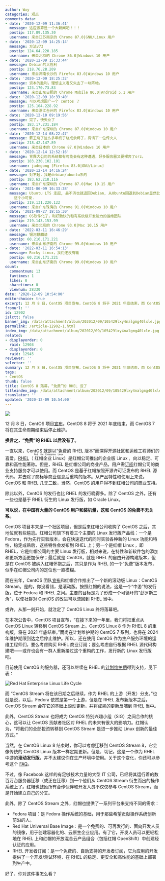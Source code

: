 ```yaml
---
author: Wxy
categories: 观点
comments_data:
- date: '2020-12-09 11:36:41'
  message: 这应该算是一个大新闻吧！！！
  postip: 117.89.135.30
  username: 来自江苏南京的 Chrome 87.0|GNU/Linux 用户
- date: '2020-12-09 14:25:14'
  message: 方法v73
  postip: 124.64.220.185
  username: 来自北京的 Chrome 86.0|Windows 10 用户
- date: '2020-12-09 15:33:44'
  message: Debian的大胜利
  postip: 218.76.28.209
  username: 来自湖南长沙的 Firefox 83.0|Windows 10 用户
- date: '2020-12-09 18:25:32'
  message: 资本的胜利，理想主义者又失去了一块阵地。
  postip: 123.170.73.83
  username: 来自山东日照的 Chrome Mobile 86.0|Android 5.1 用户
- date: '2020-12-09 18:33:40'
  message: 可以考虑国产一个 centos 了
  postip: 125.104.228.92
  username: 来自浙江台州的 Firefox 83.0|Windows 10 用户
- date: '2020-12-10 09:19:56'
  message: 完了，快失业了
  postip: 183.17.231.184
  username: 来自广东深圳的 Chrome 87.0|Windows 10 用户
- date: '2020-12-14 08:22:47'
  message: 薪王烧了这么多年终于烧成余烬了，有请下一位传火人
  postip: 218.42.147.89
  username: 来自日本的 Chrome 87.0|Windows 10 用户
- date: '2020-12-14 12:52:16'
  message: 背靠大公司的系统都有可能会有这种遭遇，好多服务器又要裸奔了orz。
  postip: 183.230.102.101
  username: jadegong [Firefox 83.0|GNU/Linux]
- date: '2020-12-14 14:16:24'
  message: 对不起，我是debian/ubuntu系的
  postip: 183.62.218.116
  username: 来自广东深圳的 Chrome 87.0|Mac 10.15 用户
- date: '2021-06-09 16:33:38'
  message: Ubuntu LTS 走起, 最不济也就退回Debian, 从Ubuntu回退到Debian显然比从yum系转过去容易得多. 更何况还有 Mint
    这个小可爱.
  postip: 219.131.220.122
  username: 来自广东珠海的 Chrome 91.0|Windows 10 用户
- date: '2021-09-27 18:15:30'
  message: OS软件化了，利好勤快的和有系统级开发能力的运维团队
  postip: 219.143.153.99
  username: 来自北京的 Chrome 93.0|Mac 10.15 用户
- date: '2022-03-11 16:46:29'
  message: 银河麒麟请
  postip: 60.216.171.221
  username: 来自山东济南的 Chrome 99.0|Windows 10 用户
- date: '2022-03-11 16:54:13'
  message: Rocky Linux，我们还没有输
  postip: 60.216.171.221
  username: 来自山东济南的 Chrome 99.0|Windows 10 用户
count:
  commentnum: 13
  favtimes: 1
  likes: 0
  sharetimes: 0
  viewnum: 28330
date: '2020-12-09 10:54:00'
editorchoice: true
excerpt: 12 月 8 日，CentOS 项目宣布，CentOS 8 将于 2021 年底结束，而 CentOS 7 将在其生命周期结束后停止维护。
fromurl: ''
id: 12902
islctt: false
banner_img: /data/attachment/album/202012/09/105429lxy4nalgmg40lxle.jpg
permalink: /article-12902-1.html
index_img: /data/attachment/album/202012/09/105429lxy4nalgmg40lxle.jpg
related:
- displayorder: 0
  raid: 12908
- displayorder: 0
  raid: 12945
reviewer: ''
selector: ''
summary: 12 月 8 日，CentOS 项目宣布，CentOS 8 将于 2021 年底结束，而 CentOS 7 将在其生命周期结束后停止维护。
tags:
- CentOS
thumb: false
title: CentOS 8 落幕，“免费”的 RHEL 没了
titleindex_img: /data/attachment/album/202012/09/105429lxy4nalgmg40lxle.jpg
translator: ''
updated: '2020-12-09 10:54:00'
---
```


![](/data/attachment/album/202012/09/105429lxy4nalgmg40lxle.jpg)


12 月 8 日，CentOS 项目[宣布](https://lists.centos.org/pipermail/centos-announce/2020-December/048208.html)，CentOS 8 将于 2021 年底结束，而 CentOS 7 将在其生命周期结束后停止维护。


**换言之，“免费”的 RHEL 以后没有了。**


一直以来，CentOS 就是以“免费的 RHEL 版本”而深得开源社区和运维工程师们的喜爱。[RHEL](https://www.redhat.com/en/technologies/linux-platforms/enterprise-linux)（<ruby> 红帽企业 Linux <rp>  （ </rp> <rt>  Red Hat Enterprise Linux </rt> <rp>  ） </rp></ruby>）是红帽公司推出的企业版 Linux ，向以稳定、可靠和高性能著称。但是，RHEL 是红帽公司的商业产品，用户需[订阅](https://access.redhat.com/subscription-value/)红帽公司的商业支持服务才可以使用。而 CentOS 是基于红帽按照开源许可证发布的 RHEL 源代码，并去除了商标等商业信息后重构的版本。从产品特性和使用上来说，CentOS 和 RHEL 几无二致，当然，CentOS 的用户得不到红帽公司的商业支持。


除此以外，CentOS 的发行也比 RHEL 的发行晚得多。除了 CentOS 之外，还有一些也是基于 RHEL 衍生的 Linux 发行版，如 Oracle Linux。


**可以说，在中国有大量的 CentOS 用户和装机量，这和 CentOS 的免费不无关系。**


CentOS 项目本来是一个社区项目，但是后来红帽公司收购了 CentOS 之后，其地位就有些尴尬。红帽公司旗下有着三个主要的 Linux 发行版产品线：一个是 Fedora，作为先行实验版本，会在快速迭代的同时实验各种新的 Linux 功能和特性，稳定成熟后，这些特性会发布到 RHEL 上；另一个是红帽 Linux ，即 RHEL，它是红帽公司的主要 Linux 发行版，相对来说，在特性和新软件包的添加和更新方面更加保守；最后就是 CentOS，就是 RHEL 的自由开源构建版本，但是在 CentOS 被纳入红帽怀抱之后，其只是作为 RHEL 的一个“免费”版本发布，似乎在红帽公司内的定位也一直模糊。


而在去年，CentOS 团队[宣布](/article-11412-1.html)和红帽合作推出了一个新的滚动版 Linux：CentOS Stream。是的，你没看错，是滚动版。按照红帽的说法，这是一个“中游”的发行版，位于 Fedora 和 RHEL 之间。主要的目标是为了形成一个可循环的“彭罗斯三角”，以使社群对 CentOS 的改进可以流回到 RHEL 当中。


或许，从那一刻开始，就注定了 CentOS Linux 终将落幕吧。


在本次公告中，CentOS 项目宣布，“在接下来的一年里，我们将把重点从 CentOS Linux 转移到 CentOS Stream 上。CentOS Linux 8 作为 RHEL 8 的重构版，将在 2021 年底结束。”而尚在计划维护期的 CentOS 7 系列，也将在 2024 年维护期限到达之后停止维护。所以，还在使用 CentOS 作为生产服务环境的运维工程师们，要么考虑购买 RHEL 商业订阅；要么考虑自行根据 RHEL 源代码构建吧——或许也会有一群人重新接过这个重构的工作，发行新的 Linux 发行版吧。


目前使用 CentOS 的服务器，还可以继续在 RHEL 的[计划维护期](https://access.redhat.com/support/policy/updates/errata/#Life_Cycle_Dates)得到支持，见下表：


![Red Hat Enterprise Linux Life Cycle](/data/attachment/album/202012/09/101735ktipbl887wh7dhp7.png)


而 “CentOS Stream 将在该日期之后继续，作为 RHEL 的上游（开发）分支。”也就是说，以后，Fedora 依然是第一个上游，但是在 RHEL 发布新版本之后，CentOS Stream 会在它的基础上滚动更新，并将成熟的更新反哺到 RHEL 当中。


此外，CentOS Stream 也将成为 CentOS 特别兴趣小组（SIG）之间合作的核心，这可以让 CentOS 贡献者社区对 RHEL 的未来有很大的影响力。红帽认为，“将我们的全部投资转移到 CentOS Stream 是进一步推动 Linux 创新的最佳方式。”


当然，在 CentOS Linux 8 结束时，你可以考虑迁移到 CentOS Stream 8，它会像传统的 CentOS Linux 版本一样定期更新。但是，切记，这是一个作为 RHEL 中游的**滚动发行版**，并不太建议你在生产环境中使用。关于这个变化，你还可以参考这个 [FAQ](https://centos.org/distro-faq/)。


不过，像 Facebook 这样的有足够技术力量的大型 IT 公司，已经将其运行着的数百万台服务器迁移（或正在迁移）到一个他们从 CentOS Stream 衍生而出的操作系统上了。红帽也鼓励所有合作伙伴和开发人员不仅仅参与 CentOS Stream，而是开始建立自己的分支。


此外，除了 CentOS Stream 之外，红帽也提供了一系列平台来支持不同的需求：


* Fedora 项目：是 Fedora 操作系统的基础，用于那些希望贡献操作系统创新前沿的人。
* Red Hat Universal Base Image：是一个免费的、可再发行的、面向开发人员的镜像，用于创建容器化的、云原生企业应用。有了它，开发人员可以更轻松地在 RHEL 上和红帽的开放混合云产品组合（包括红帽 OpenShift）中创建经认证的应用。
* RHEL 开发者订阅：是一个免费的、自助支持的开发者订阅，它为应用的开发提供了一个开发/测试环境，在 RHEL 的稳定、更安全和高性能的基础上部署到生产中。


好了，你对这件事怎么看？